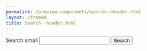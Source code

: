 ```yaml
--- 
permalink: /preview-components/search--header.html
layout: iframed 
title: Search--header.html
---
```


<form class="search search-small ">
  <div role="search">
    <label class="sr-only" for="search-field-small">Search small</label>
    <input id="search-field-small" type="search" name="search">
    <button type="submit">
      <span class="sr-only">Search</span>
    </button>
  </form>
</div>


